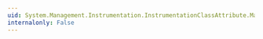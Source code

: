 ```yaml
---
uid: System.Management.Instrumentation.InstrumentationClassAttribute.ManagedBaseClassName
internalonly: False
---
```

